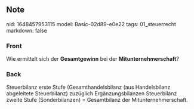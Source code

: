 ## Note
nid: 1648457953115
model: Basic-02d89-e0e22
tags: 01_steuerrecht
markdown: false

### Front
Wie ermittelt sich der <b>Gesamtgewinn</b> bei der
<b>Mitunternehmerschaft</b>?

### Back
Steuerbilanz erste Stufe (Gesamthandelsbilanz (aus Handelsbilanz abgeleitete Steuerbilanz) zuzüglich Ergänzungsbilanzen
Steuerbilanz zweite Stufe (Sonderbilanzen)
= Gesamtbilanz der Mitunternehmerschaft.
